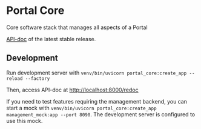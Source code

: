 # Portal Core

Core software stack that manages all aspects of a Portal

[API-doc](https://ptl.gitlab.io/portal_core/) of the latest stable release.

## Development

Run development server with `venv/bin/uvicorn portal_core:create_app --reload --factory`

Then, access API-doc at [http://localhost:8000/redoc](http://localhost:8000/redoc)

If you need to test features requiring the management backend, you can start a mock with
`venv/bin/uvicorn portal_core:create_app management_mock:app --port 8090`.
The development server is configured to use this mock.
